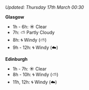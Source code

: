 *Updated: Thursday 17th March 00:30*

**Glasgow**

* 1h - 6h: :sunny: Clear
* 7h: :partly_sunny: Partly Cloudy
* 8h: :cyclone: Windy (:partly_sunny:)
* 9h - 12h: :cyclone: Windy (:cloud:)

**Edinburgh**

* 1h - 7h: :sunny: Clear
* 8h - 10h: :cyclone: Windy (:partly_sunny:)
* 11h, 12h: :cyclone: Windy (:cloud:)
